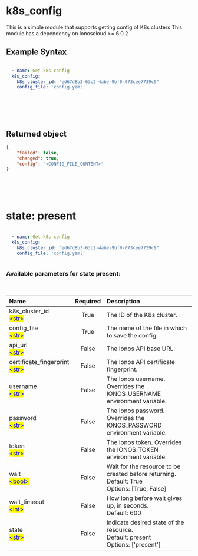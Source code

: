 # k8s_config

This is a simple module that supports getting config of K8s clusters This module has a dependency on ionoscloud &gt;= 6.0.2

## Example Syntax


```yaml

  - name: Get k8s config
  k8s_config:
    k8s_cluster_id: "ed67d8b3-63c2-4abe-9bf0-073cee7739c9"
    config_file: 'config.yaml'
  
```

&nbsp;

&nbsp;
## Returned object
```json
{
    "failed": false,
    "changed": true,
    "config": "<CONFIG_FILE_CONTENT>"
}

```

&nbsp;

&nbsp;

# state: **present**
```yaml
  
  - name: Get k8s config
  k8s_config:
    k8s_cluster_id: "ed67d8b3-63c2-4abe-9bf0-073cee7739c9"
    config_file: 'config.yaml'
  
```
### Available parameters for state **present**:
&nbsp;

  | Name | Required | Description |
  | :--- | :---: | :--- |
  | k8s_cluster_id<br /><mark style="color:blue;">\<str\></mark> | True | The ID of the K8s cluster. |
  | config_file<br /><mark style="color:blue;">\<str\></mark> | True | The name of the file in which to save the config. |
  | api_url<br /><mark style="color:blue;">\<str\></mark> | False | The Ionos API base URL. |
  | certificate_fingerprint<br /><mark style="color:blue;">\<str\></mark> | False | The Ionos API certificate fingerprint. |
  | username<br /><mark style="color:blue;">\<str\></mark> | False | The Ionos username. Overrides the IONOS_USERNAME environment variable. |
  | password<br /><mark style="color:blue;">\<str\></mark> | False | The Ionos password. Overrides the IONOS_PASSWORD environment variable. |
  | token<br /><mark style="color:blue;">\<str\></mark> | False | The Ionos token. Overrides the IONOS_TOKEN environment variable. |
  | wait<br /><mark style="color:blue;">\<bool\></mark> | False | Wait for the resource to be created before returning.<br />Default: True<br />Options: [True, False] |
  | wait_timeout<br /><mark style="color:blue;">\<int\></mark> | False | How long before wait gives up, in seconds.<br />Default: 600 |
  | state<br /><mark style="color:blue;">\<str\></mark> | False | Indicate desired state of the resource.<br />Default: present<br />Options: ['present'] |

&nbsp;

&nbsp;
